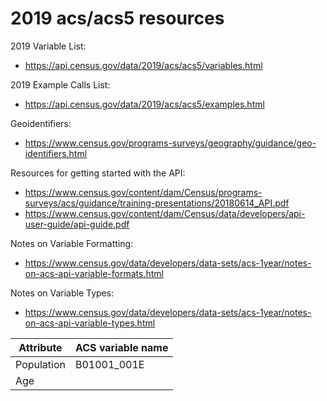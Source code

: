 # 2019 acs/acs5 resources
2019 Variable List:
* https://api.census.gov/data/2019/acs/acs5/variables.html

2019 Example Calls List:
* https://api.census.gov/data/2019/acs/acs5/examples.html

Geoidentifiers:
* https://www.census.gov/programs-surveys/geography/guidance/geo-identifiers.html

Resources for getting started with the API:
* https://www.census.gov/content/dam/Census/programs-surveys/acs/guidance/training-presentations/20180614_API.pdf
* https://www.census.gov/content/dam/Census/data/developers/api-user-guide/api-guide.pdf

Notes on Variable Formatting:
* https://www.census.gov/data/developers/data-sets/acs-1year/notes-on-acs-api-variable-formats.html

Notes on Variable Types:
* https://www.census.gov/data/developers/data-sets/acs-1year/notes-on-acs-api-variable-types.html

| Attribute   | ACS variable name |
| ----------- | ----------- |
| Population  | B01001_001E |
| Age         |         |